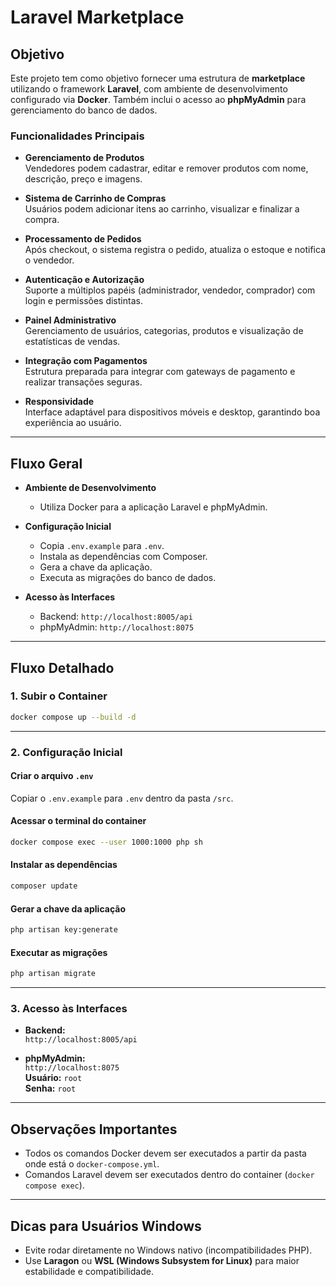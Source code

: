 # Laravel Marketplace

## Objetivo

Este projeto tem como objetivo fornecer uma estrutura de **marketplace** utilizando o framework **Laravel**, com ambiente de desenvolvimento configurado via **Docker**. Também inclui o acesso ao **phpMyAdmin** para gerenciamento do banco de dados.

### Funcionalidades Principais

- **Gerenciamento de Produtos**  
  Vendedores podem cadastrar, editar e remover produtos com nome, descrição, preço e imagens.

- **Sistema de Carrinho de Compras**  
  Usuários podem adicionar itens ao carrinho, visualizar e finalizar a compra.

- **Processamento de Pedidos**  
  Após checkout, o sistema registra o pedido, atualiza o estoque e notifica o vendedor.

- **Autenticação e Autorização**  
  Suporte a múltiplos papéis (administrador, vendedor, comprador) com login e permissões distintas.

- **Painel Administrativo**  
  Gerenciamento de usuários, categorias, produtos e visualização de estatísticas de vendas.

- **Integração com Pagamentos**  
  Estrutura preparada para integrar com gateways de pagamento e realizar transações seguras.

- **Responsividade**  
  Interface adaptável para dispositivos móveis e desktop, garantindo boa experiência ao usuário.

---

## Fluxo Geral

- **Ambiente de Desenvolvimento**
  - Utiliza Docker para a aplicação Laravel e phpMyAdmin.

- **Configuração Inicial**
  - Copia `.env.example` para `.env`.
  - Instala as dependências com Composer.
  - Gera a chave da aplicação.
  - Executa as migrações do banco de dados.

- **Acesso às Interfaces**
  - Backend: `http://localhost:8005/api`
  - phpMyAdmin: `http://localhost:8075`

---

## Fluxo Detalhado

### 1. Subir o Container

```bash
docker compose up --build -d
```

---

### 2. Configuração Inicial

#### Criar o arquivo `.env`

Copiar o `.env.example` para `.env` dentro da pasta `/src`.

#### Acessar o terminal do container

```bash
docker compose exec --user 1000:1000 php sh
```

#### Instalar as dependências

```bash
composer update
```

#### Gerar a chave da aplicação

```bash
php artisan key:generate
```

#### Executar as migrações

```bash
php artisan migrate
```

---

### 3. Acesso às Interfaces

- **Backend:**  
  `http://localhost:8005/api`

- **phpMyAdmin:**  
  `http://localhost:8075`  
  **Usuário:** `root`  
  **Senha:** `root`

---

## Observações Importantes

- Todos os comandos Docker devem ser executados a partir da pasta onde está o `docker-compose.yml`.
- Comandos Laravel devem ser executados dentro do container (`docker compose exec`).

---

## Dicas para Usuários Windows

- Evite rodar diretamente no Windows nativo (incompatibilidades PHP).
- Use **Laragon** ou **WSL (Windows Subsystem for Linux)** para maior estabilidade e compatibilidade.
